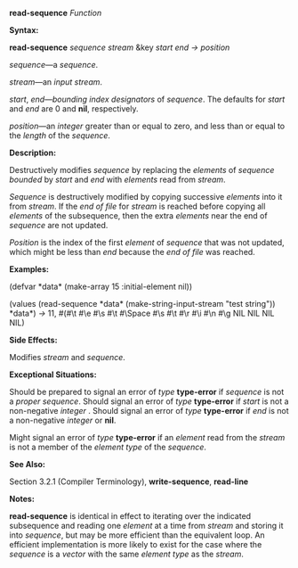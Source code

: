 **read-sequence** *Function* 

**Syntax:** 

**read-sequence** *sequence stream* &key *start end → position* 

*sequence*—a *sequence*. 

*stream*—an *input stream*. 

*start*, *end*—*bounding index designators* of *sequence*. The defaults for *start* and *end* are 0 and **nil**, respectively. 

*position*—an *integer* greater than or equal to zero, and less than or equal to the *length* of the *sequence*. 

**Description:** 

Destructively modifies *sequence* by replacing the *elements* of *sequence bounded* by *start* and *end* with *elements* read from *stream*. 

*Sequence* is destructively modified by copying successive *elements* into it from *stream*. If the *end of file* for *stream* is reached before copying all *elements* of the subsequence, then the extra *elements* near the end of *sequence* are not updated. 



 

 

*Position* is the index of the first *element* of *sequence* that was not updated, which might be less than *end* because the *end of file* was reached. 

**Examples:** 

(defvar \*data\* (make-array 15 :initial-element nil)) 

(values (read-sequence \*data\* (make-string-input-stream "test string")) \*data\*) *→* 11, #(#\t #\e #\s #\t #\Space #\s #\t #\r #\i #\n #\g NIL NIL NIL NIL) 

**Side Effects:** 

Modifies *stream* and *sequence*. 

**Exceptional Situations:** 

Should be prepared to signal an error of *type* **type-error** if *sequence* is not a *proper sequence*. Should signal an error of *type* **type-error** if *start* is not a non-negative *integer* . Should signal an error of *type* **type-error** if *end* is not a non-negative *integer* or **nil**. 

Might signal an error of *type* **type-error** if an *element* read from the *stream* is not a member of the *element type* of the *sequence*. 

**See Also:** 

Section 3.2.1 (Compiler Terminology), **write-sequence**, **read-line** 

**Notes:** 

**read-sequence** is identical in effect to iterating over the indicated subsequence and reading one *element* at a time from *stream* and storing it into *sequence*, but may be more efficient than the equivalent loop. An efficient implementation is more likely to exist for the case where the *sequence* is a *vector* with the same *element type* as the *stream*. 

